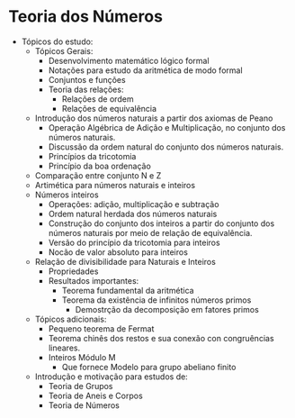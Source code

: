 # Teoria dos Números
- Tópicos do estudo:
    - Tópicos Gerais:
        - Desenvolvimento matemático lógico formal
        - Notações para estudo da aritmética de modo formal
        - Conjuntos e funções
        - Teoria das relações:
            - Relações de ordem
            - Relações de equivalência
    - Introdução dos números naturais a partir dos axiomas de Peano
        - Operação Algébrica de Adição e Multiplicação, no conjunto dos números naturais.
        - Discussão da ordem natural do conjunto dos números naturais.
        - Princípios da tricotomia 
        - Princípio da boa ordenação
    - Comparação entre conjunto N e Z
    - Artimética para números naturais e inteiros
    - Números inteiros
        - Operações: adição, multiplicação e subtração
        - Ordem natural herdada dos números naturais
        - Construção do conjunto dos inteiros a partir do conjunto dos números naturais por meio de relação de equivalência.
        - Versão do princípio da tricotomia para inteiros
        - Nocão de valor absoluto para inteiros
    - Relação de divisibilidade para Naturais e Inteiros
        - Propriedades
        - Resultados importantes:
            - Teorema fundamental da aritmética
            - Teorema da existência de infinitos números primos
                - Demostrção da decomposição em fatores primos
    - Tópicos adicionais:
        - Pequeno teorema de Fermat
        - Teorema chinês dos restos e sua conexão con congruências lineares.
        - Inteiros Módulo M
            - Que fornece Modelo para grupo abeliano finito
    - Introdução e motivação para estudos de: 
        - Teoria de Grupos
        - Teoria de Aneis e Corpos
        - Teoria de Números